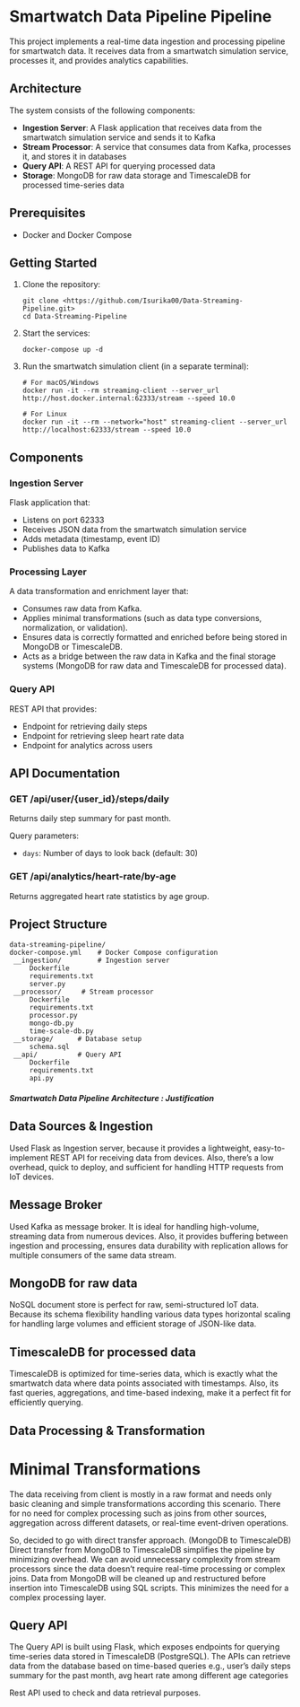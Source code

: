 
# Smartwatch Data Pipeline Pipeline

This project implements a real-time data ingestion and processing pipeline for smartwatch data. It receives data from a smartwatch simulation service, processes it, and provides analytics capabilities.

## Architecture

The system consists of the following components:

- **Ingestion Server**: A Flask application that receives data from the smartwatch simulation service and sends it to Kafka
- **Stream Processor**: A service that consumes data from Kafka, processes it, and stores it in databases
- **Query API**: A REST API for querying processed data
- **Storage**: MongoDB for raw data storage and TimescaleDB for processed time-series data

## Prerequisites

- Docker and Docker Compose

## Getting Started

1. Clone the repository:
   ```
   git clone <https://github.com/Isurika00/Data-Streaming-Pipeline.git>
   cd Data-Streaming-Pipeline
   ```

2. Start the services:
   ```
   docker-compose up -d
   ```

3. Run the smartwatch simulation client (in a separate terminal):
   ```
   # For macOS/Windows
   docker run -it --rm streaming-client --server_url http://host.docker.internal:62333/stream --speed 10.0

   # For Linux
   docker run -it --rm --network="host" streaming-client --server_url http://localhost:62333/stream --speed 10.0
   ```

## Components

### Ingestion Server

Flask application that:
- Listens on port 62333
- Receives JSON data from the smartwatch simulation service
- Adds metadata (timestamp, event ID)
- Publishes data to Kafka

### Processing Layer
A data transformation and enrichment layer that:
- Consumes raw data from Kafka.
- Applies minimal transformations (such as data type conversions, normalization, or validation).
- Ensures data is correctly formatted and enriched before being stored in MongoDB or TimescaleDB.
- Acts as a bridge between the raw data in Kafka and the final storage systems (MongoDB for raw data and TimescaleDB for processed data).

### Query API

REST API that provides:
- Endpoint for retrieving daily steps
- Endpoint for retrieving sleep heart rate data
- Endpoint for analytics across users

## API Documentation

### GET /api/user/{user_id}/steps/daily

Returns daily step summary for past month.

Query parameters:
- `days`: Number of days to look back (default: 30)

### GET /api/analytics/heart-rate/by-age

Returns aggregated heart rate statistics by age group.


## Project Structure

```
data-streaming-pipeline/
docker-compose.yml    # Docker Compose configuration
 __ingestion/         # Ingestion server
     Dockerfile
     requirements.txt
     server.py
 __processor/     # Stream processor
     Dockerfile
     requirements.txt
     processor.py
     mongo-db.py
     time-scale-db.py
 __storage/      # Database setup
     schema.sql
 __api/          # Query API
     Dockerfile
     requirements.txt
     api.py
```

##### Smartwatch Data Pipeline Architecture : Justification


## Data Sources & Ingestion
Used Flask as Ingestion server, because it provides a lightweight, easy-to-implement REST API for receiving data from devices. Also, there’s a low overhead, quick to deploy, and sufficient for handling HTTP requests from IoT devices.

## Message Broker
Used Kafka as message broker. It is ideal for handling high-volume, streaming data from numerous devices. Also, it 
provides buffering between ingestion and processing, 
ensures data durability with replication 
allows for multiple consumers of the same data stream.

## MongoDB for raw data
NoSQL document store is perfect for raw, semi-structured IoT data. Because its schema flexibility handling various data types horizontal scaling for handling large volumes and efficient storage of JSON-like data.

## TimescaleDB for processed data
TimescaleDB is optimized for time-series data, which is exactly what the smartwatch data where data points associated with timestamps.
Also, its fast queries, aggregations, and time-based indexing, make it a perfect fit for efficiently querying.

## Data Processing & Transformation 
# Minimal Transformations
   The data receiving from client is mostly in a raw format and needs only basic cleaning and simple transformations according this scenario.
   There for no need for complex processing such as joins from other sources, aggregation across different datasets, or real-time event-driven operations.

   So, decided to go with direct transfer approach. (MongoDB to TimescaleDB)
   Direct transfer from MongoDB to TimescaleDB simplifies the pipeline by minimizing overhead. We can avoid unnecessary complexity from stream processors since the data doesn’t require real-time processing or 
   complex joins.
   Data from MongoDB will be cleaned up and restructured before insertion into TimescaleDB using SQL scripts. This minimizes the need for a complex processing layer.

## Query API
The Query API is built using Flask, which exposes endpoints for querying time-series data stored in TimescaleDB (PostgreSQL).
The APIs can retrieve data from the database based on time-based queries 
e.g., user’s daily steps summary for the past month, avg heart rate among different age categories

Rest API used to check and data retrieval purposes.

